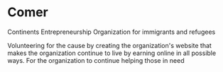 # Comer
Continents Entrepreneurship Organization for immigrants and refugees


Volunteering for the cause by creating the organization's website that makes the organization continue to live by earning online in all possible ways.  For the organization to continue helping those in need
